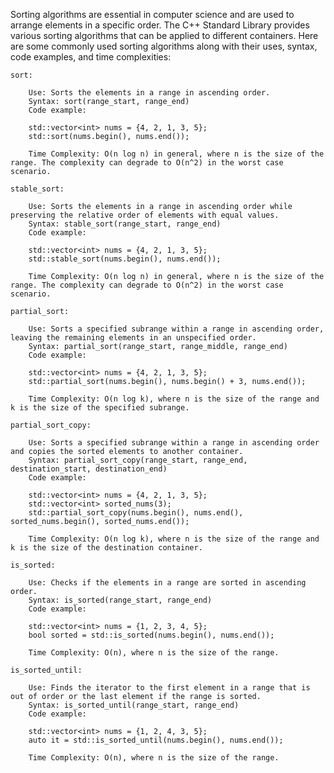 Sorting algorithms are essential in computer science and are used to arrange elements in a specific order. The C++ Standard Library provides various sorting algorithms that can be applied to different containers. Here are some commonly used sorting algorithms along with their uses, syntax, code examples, and time complexities:

    sort:
    
        Use: Sorts the elements in a range in ascending order.
        Syntax: sort(range_start, range_end)
        Code example:

        std::vector<int> nums = {4, 2, 1, 3, 5};
        std::sort(nums.begin(), nums.end());

        Time Complexity: O(n log n) in general, where n is the size of the range. The complexity can degrade to O(n^2) in the worst case scenario.

    stable_sort:

        Use: Sorts the elements in a range in ascending order while preserving the relative order of elements with equal values.
        Syntax: stable_sort(range_start, range_end)
        Code example:

        std::vector<int> nums = {4, 2, 1, 3, 5};
        std::stable_sort(nums.begin(), nums.end());

        Time Complexity: O(n log n) in general, where n is the size of the range. The complexity can degrade to O(n^2) in the worst case scenario.

    partial_sort:

        Use: Sorts a specified subrange within a range in ascending order, leaving the remaining elements in an unspecified order.
        Syntax: partial_sort(range_start, range_middle, range_end)
        Code example:

        std::vector<int> nums = {4, 2, 1, 3, 5};
        std::partial_sort(nums.begin(), nums.begin() + 3, nums.end());

        Time Complexity: O(n log k), where n is the size of the range and k is the size of the specified subrange.

    partial_sort_copy:

        Use: Sorts a specified subrange within a range in ascending order and copies the sorted elements to another container.
        Syntax: partial_sort_copy(range_start, range_end, destination_start, destination_end)
        Code example:

        std::vector<int> nums = {4, 2, 1, 3, 5};
        std::vector<int> sorted_nums(3);
        std::partial_sort_copy(nums.begin(), nums.end(), sorted_nums.begin(), sorted_nums.end());

        Time Complexity: O(n log k), where n is the size of the range and k is the size of the destination container.

    is_sorted:

        Use: Checks if the elements in a range are sorted in ascending order.
        Syntax: is_sorted(range_start, range_end)
        Code example:

        std::vector<int> nums = {1, 2, 3, 4, 5};
        bool sorted = std::is_sorted(nums.begin(), nums.end());

        Time Complexity: O(n), where n is the size of the range.

    is_sorted_until:

        Use: Finds the iterator to the first element in a range that is out of order or the last element if the range is sorted.
        Syntax: is_sorted_until(range_start, range_end)
        Code example:

        std::vector<int> nums = {1, 2, 4, 3, 5};
        auto it = std::is_sorted_until(nums.begin(), nums.end());

        Time Complexity: O(n), where n is the size of the range.